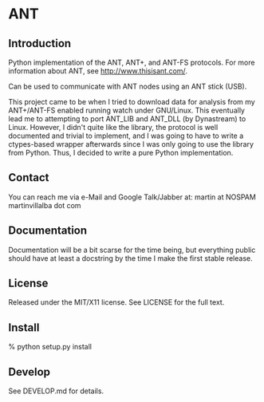 ANT
===

Introduction
------------
Python implementation of the ANT, ANT+, and ANT-FS protocols. For more
information about ANT, see http://www.thisisant.com/.

Can be used to communicate with ANT nodes using an ANT stick (USB).

This project came to be when I tried to download data for analysis from my
ANT+/ANT-FS enabled running watch under GNU/Linux. This eventually lead me to
attempting to port ANT_LIB and ANT_DLL (by Dynastream) to Linux. However, I
didn't quite like the library, the protocol is well documented and trivial to
implement, and I was going to have to write a ctypes-based wrapper afterwards
since I was only going to use the library from Python. Thus, I decided to
write a pure Python implementation.


Contact
-------
You can reach me via e-Mail and Google Talk/Jabber at:
    martin at NOSPAM martinvillalba dot com

Documentation
-------------
Documentation will be a bit scarse for the time being, but everything public
should have at least a docstring by the time I make the first stable release.


License
-------
Released under the MIT/X11 license. See LICENSE for the full text.


Install
-------
% python setup.py install


Develop
-------
See DEVELOP.md for details.
